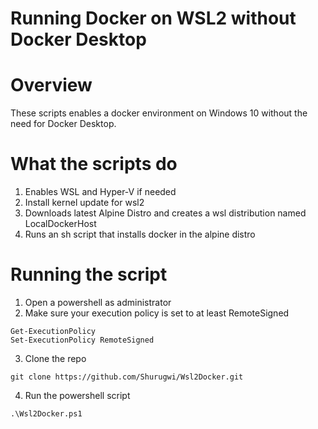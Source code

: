 # Running Docker on WSL2 without Docker Desktop

# Overview
These scripts enables a docker environment on Windows 10 without the need for Docker Desktop.

# What the scripts do
1. Enables WSL and Hyper-V if needed
2. Install kernel update for wsl2
3. Downloads latest Alpine Distro and creates a wsl distribution named LocalDockerHost
4. Runs an sh script that installs docker in the alpine distro

# Running the script
1. Open a powershell as administrator
2. Make sure your execution policy is set to at least RemoteSigned
```
Get-ExecutionPolicy
Set-ExecutionPolicy RemoteSigned
```
3. Clone the repo
```
git clone https://github.com/Shurugwi/Wsl2Docker.git
```
4. Run the powershell script
```
.\Wsl2Docker.ps1
```
